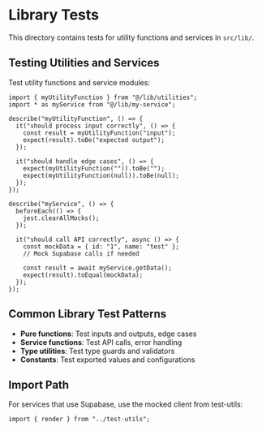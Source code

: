 # Library Tests

This directory contains tests for utility functions and services in `src/lib/`.

## Testing Utilities and Services

Test utility functions and service modules:

```tsx
import { myUtilityFunction } from "@/lib/utilities";
import * as myService from "@/lib/my-service";

describe("myUtilityFunction", () => {
  it("should process input correctly", () => {
    const result = myUtilityFunction("input");
    expect(result).toBe("expected output");
  });

  it("should handle edge cases", () => {
    expect(myUtilityFunction("")).toBe("");
    expect(myUtilityFunction(null)).toBe(null);
  });
});

describe("myService", () => {
  beforeEach(() => {
    jest.clearAllMocks();
  });

  it("should call API correctly", async () => {
    const mockData = { id: "1", name: "test" };
    // Mock Supabase calls if needed

    const result = await myService.getData();
    expect(result).toEqual(mockData);
  });
});
```

## Common Library Test Patterns

- **Pure functions**: Test inputs and outputs, edge cases
- **Service functions**: Test API calls, error handling
- **Type utilities**: Test type guards and validators
- **Constants**: Test exported values and configurations

## Import Path

For services that use Supabase, use the mocked client from test-utils:

```tsx
import { render } from "../test-utils";
```
